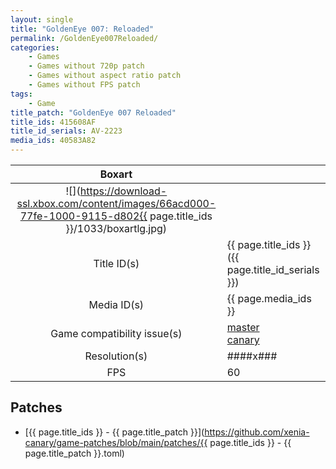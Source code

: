 ```yaml
---
layout: single
title: "GoldenEye 007: Reloaded"
permalink: /GoldenEye007Reloaded/
categories:
    - Games
    - Games without 720p patch
    - Games without aspect ratio patch
    - Games without FPS patch
tags:
    - Game
title_patch: "GoldenEye 007 Reloaded"
title_ids: 415608AF
title_id_serials: AV-2223
media_ids: 40583A82
---
```


| Boxart                      |                                                                                        |
| :----:                      | :-                                                                                     |
| ![](https://download-ssl.xbox.com/content/images/66acd000-77fe-1000-9115-d802{{ page.title_ids }}/1033/boxartlg.jpg) |
| Title ID(s)                 | {{ page.title_ids }} ({{ page.title_id_serials }})                                     |
| Media ID(s)                 | {{ page.media_ids }}                                                                   |
| Game compatibility issue(s) | [master](https://github.com/xenia-project/game-compatibility/issues/637)<br>[canary](https://github.com/xenia-canary/game-compatibility/issues/63) |
| Resolution(s)               | ####x###                                                                               |
| FPS                         | 60                                                                                     |

## Patches
* [{{ page.title_ids }} - {{ page.title_patch }}](https://github.com/xenia-canary/game-patches/blob/main/patches/{{ page.title_ids }} - {{ page.title_patch }}.toml)
